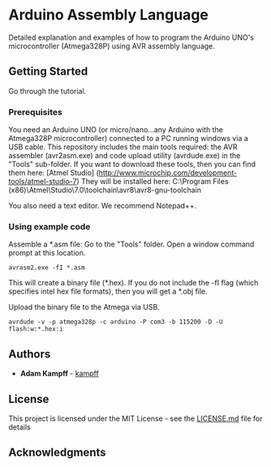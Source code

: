 # Arduino Assembly Language

Detailed explanation and examples of how to program the Arduino UNO's microcontroller (Atmega328P) using AVR assembly language.

## Getting Started

Go through the tutorial.

### Prerequisites

You need an Arduino UNO (or micro/nano...any Arduino with the Atmega328P microcontroller) connected to a PC running windows via a USB cable.
This repository includes the main tools required: the AVR assembler (avr2asm.exe) and code upload utility (avrdude.exe) in the "Tools" sub-folder.
If you want to download these tools, then you can find them here:
[Atmel Studio] (http://www.microchip.com/development-tools/atmel-studio-7)
They will be installed here: C:\Program Files (x86)\Atmel\Studio\7.0\toolchain\avr8\avr8-gnu-toolchain

You also need a text editor. We recommend Notepad++.


### Using example code

Assemble a *.asm file:
Go to the "Tools" folder. Open a window command prompt at this location. 
```
avrasm2.exe -fI *.asm
```
This will create a binary file (*.hex). If you do not include the -fI flag (which specifies intel hex file formats), then you will get a *.obj file.

Upload the binary file to the Atmega via USB.
```
avrdude -v -p atmega328p -c arduino -P com3 -b 115200 -D -U flash:w:*.hex:i
```


## Authors

* **Adam Kampff** - [kampff](https://github.com/kampff)

## License

This project is licensed under the MIT License - see the [LICENSE.md](LICENSE.md) file for details

## Acknowledgments

